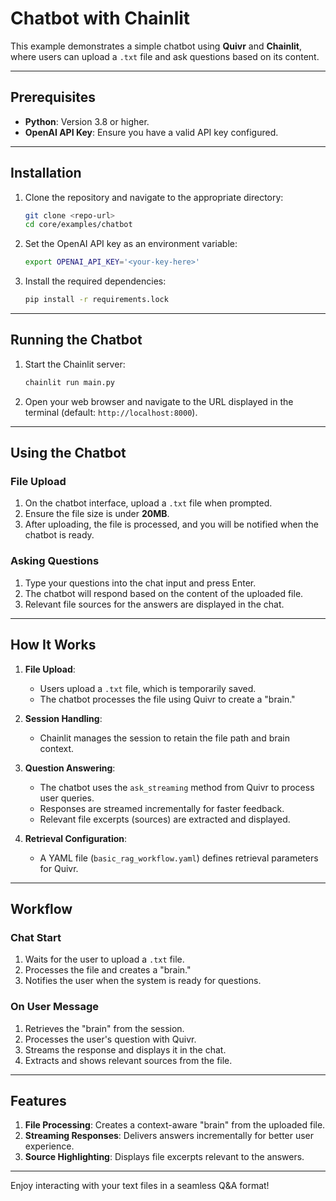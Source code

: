 # Chatbot with Chainlit

This example demonstrates a simple chatbot using **Quivr** and **Chainlit**, where users can upload a `.txt` file and ask questions based on its content.

---

## Prerequisites

- **Python**: Version 3.8 or higher.
- **OpenAI API Key**: Ensure you have a valid API key configured.

---

## Installation

1. Clone the repository and navigate to the appropriate directory:
    ```bash
    git clone <repo-url>
    cd core/examples/chatbot
    ```

2. Set the OpenAI API key as an environment variable:
    ```bash
    export OPENAI_API_KEY='<your-key-here>'
    ```

3. Install the required dependencies:
    ```bash
    pip install -r requirements.lock
    ```

---

## Running the Chatbot

1. Start the Chainlit server:
    ```bash
    chainlit run main.py
    ```

2. Open your web browser and navigate to the URL displayed in the terminal (default: `http://localhost:8000`).

---

## Using the Chatbot

### File Upload

1. On the chatbot interface, upload a `.txt` file when prompted.
2. Ensure the file size is under **20MB**.
3. After uploading, the file is processed, and you will be notified when the chatbot is ready.

### Asking Questions

1. Type your questions into the chat input and press Enter.
2. The chatbot will respond based on the content of the uploaded file.
3. Relevant file sources for the answers are displayed in the chat.

---

## How It Works

1. **File Upload**:
    - Users upload a `.txt` file, which is temporarily saved.
    - The chatbot processes the file using Quivr to create a "brain."

2. **Session Handling**:
    - Chainlit manages the session to retain the file path and brain context.

3. **Question Answering**:
    - The chatbot uses the `ask_streaming` method from Quivr to process user queries.
    - Responses are streamed incrementally for faster feedback.
    - Relevant file excerpts (sources) are extracted and displayed.

4. **Retrieval Configuration**:
    - A YAML file (`basic_rag_workflow.yaml`) defines retrieval parameters for Quivr.

---

## Workflow

### Chat Start

1. Waits for the user to upload a `.txt` file.
2. Processes the file and creates a "brain."
3. Notifies the user when the system is ready for questions.

### On User Message

1. Retrieves the "brain" from the session.
2. Processes the user's question with Quivr.
3. Streams the response and displays it in the chat.
4. Extracts and shows relevant sources from the file.

---

## Features

1. **File Processing**: Creates a context-aware "brain" from the uploaded file.
2. **Streaming Responses**: Delivers answers incrementally for better user experience.
3. **Source Highlighting**: Displays file excerpts relevant to the answers.

---

Enjoy interacting with your text files in a seamless Q&A format!